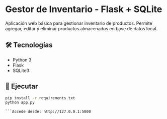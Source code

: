 # Gestor de Inventario - Flask + SQLite

Aplicación web básica para gestionar inventario de productos. Permite agregar, editar y eliminar productos almacenados en base de datos local.

## 🛠 Tecnologías
- Python 3
- Flask
- SQLite3

## 🚀 Ejecutar

```bash
pip install -r requirements.txt
python app.py

```Accede desde: http://127.0.0.1:5000